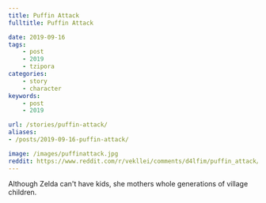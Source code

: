 ```yaml
---
title: Puffin Attack
fulltitle: Puffin Attack

date: 2019-09-16
tags:
    - post
    - 2019
    - tzipora
categories:
    - story
    - character
keywords:
    - post
    - 2019

url: /stories/puffin-attack/
aliases:
- /posts/2019-09-16-puffin-attack/

image: /images/puffinattack.jpg
reddit: https://www.reddit.com/r/vekllei/comments/d4lfim/puffin_attack/
---
```


Although Zelda can't have kids, she mothers whole generations of village children.

